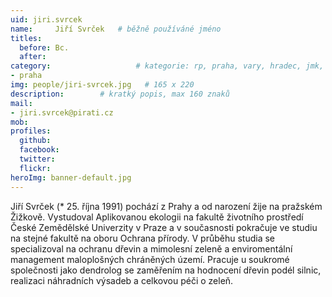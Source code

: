 ```yaml
---
uid: jiri.svrcek
name:     Jiří Svrček  	# běžně používáné jméno
titles:
  before: Bc. 
  after:
category:                 	# kategorie: rp, praha, vary, hradec, jmk, senat
- praha
img: people/jiri-svrcek.jpg   # 165 x 220
description:      	# kratký popis, max 160 znaků
mail:
- jiri.svrcek@pirati.cz
mob:			 
profiles:
  github:       
  facebook:  
  twitter: 		  
  flickr:		  
heroImg: banner-default.jpg  
---
```


Jiří Svrček (* 25. října 1991) pochází z Prahy a od narození žije na pražském Žižkově. Vystudoval Aplikovanou ekologii na fakultě životního prostředí České Zemědělské Univerzity v Praze a v současnosti pokračuje ve studiu na stejné fakultě na oboru Ochrana přírody. V průběhu studia se specializoval na ochranu dřevin a mimolesní zeleně a enviromentální management maloplošných chráněných území. Pracuje u soukromé společnosti jako dendrolog se zaměřením na hodnocení dřevin podél silnic, realizaci náhradních výsadeb a celkovou péči o zeleň.
